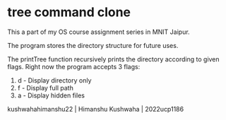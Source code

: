 # tree command clone #

This a part of my OS course assignment series in MNIT Jaipur.

The program stores the directory structure for future uses.

The printTree function recursively prints the directory according to given flags.
Right now the program accepts 3 flags:
1) d - Display directory only
2) f - Display full path
3) a - Display hidden files

kushwahahimanshu22 | Himanshu Kushwaha | 2022ucp1186
